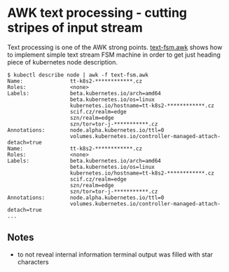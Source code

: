 # AWK text processing - cutting stripes of input stream

Text processing is one of the AWK strong points. [text-fsm.awk](text-fsm.awk) shows how to implement simple text stream FSM machine in order to get just heading piece of kubernetes node description.


```
$ kubectl describe node | awk -f text-fsm.awk
Name:               tt-k8s2-************.cz
Roles:              <none>
Labels:             beta.kubernetes.io/arch=amd64
                    beta.kubernetes.io/os=linux
                    kubernetes.io/hostname=tt-k8s2-************.cz
                    scif.cz/realm=edge
                    szn/realm=edge
                    szn/tor=tor-j-***********.cz
Annotations:        node.alpha.kubernetes.io/ttl=0
                    volumes.kubernetes.io/controller-managed-attach-detach=true
Name:               tt-k8s2-************.cz
Roles:              <none>
Labels:             beta.kubernetes.io/arch=amd64
                    beta.kubernetes.io/os=linux
                    kubernetes.io/hostname=tt-k8s2-************.cz
                    scif.cz/realm=edge
                    szn/realm=edge
                    szn/tor=tor-j-***********.cz
Annotations:        node.alpha.kubernetes.io/ttl=0
                    volumes.kubernetes.io/controller-managed-attach-detach=true
...
```

## Notes
 * to not reveal internal information terminal output was filled with star characters
